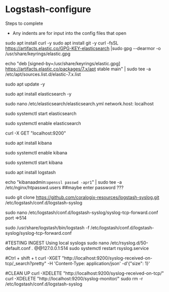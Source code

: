 # Logstash-configure


Steps to complete

- Any indents are for input into the config files that open

sudo apt install curl -y
sudo apt install git -y
curl -fsSL https://artifacts.elastic.co/GPG-KEY-elasticsearch |sudo gpg --dearmor -o /usr/share/keyrings/elastic.gpg

echo "deb [signed-by=/usr/share/keyrings/elastic.gpg] https://artifacts.elastic.co/packages/7.x/apt stable main" | sudo tee -a /etc/apt/sources.list.d/elastic-7.x.list

sudo apt update -y

sudo apt install elasticsearch -y

sudo nano /etc/elasticsearch/elasticsearch.yml
	network.host: localhost

sudo systemctl start elasticsearch

sudo systemctl enable elasticsearch

curl -X GET "localhost:9200"

sudo apt install kibana

sudo systemctl enable kibana

sudo systemctl start kibana

sudo apt install logstash

echo "kibanaadmin:`openssl passwd -apr1`" | sudo tee -a /etc/nginx/htpasswd.users
##maybe enter password ???


sudo git clone https://github.com/coralogix-resources/logstash-syslog.git /etc/logstash/conf.d/logstash-syslog

sudo nano /etc/logstash/conf.d/logstash-syslog/syslog-tcp-forward.conf
	port =>514

sudo /usr/share/logstash/bin/logstash -f /etc/logstash/conf.d/logstash-syslog/syslog-tcp-forward.conf

#TESTING INGEST
Using local syslogs
sudo nano /etc/rsyslog.d/50-default.conf
	*.*                         	@@127.0.0.1:514
sudo systemctl restart rsyslog.service


#Ctrl + shift + t
curl -XGET "http://localhost:9200/syslog-received-on-tcp/_search?pretty" -H 'Content-Type: application/json' -d'{"size": 1}'


#CLEAN UP
curl -XDELETE "http://localhost:9200/syslog-received-on-tcp/"
curl -XDELETE "http://localhost:9200/syslog-monitor/"
sudo rm -r /etc/logstash/conf.d/logstash-syslog
